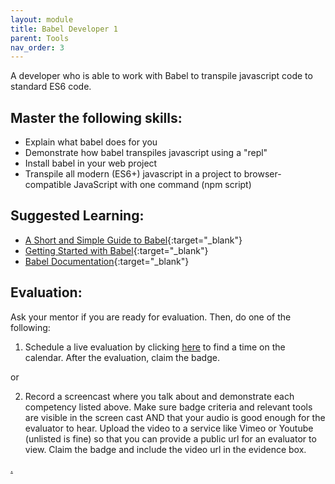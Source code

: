 ```yaml
---
layout: module
title: Babel Developer 1
parent: Tools
nav_order: 3
---
```

A developer who is able to work with Babel to transpile javascript code to standard ES6 code.

## Master the following skills:

* Explain what babel does for you
* Demonstrate how babel transpiles javascript using a "repl"
* Install babel in your web project
* Transpile all modern (ES6+) javascript in a project to browser-compatible JavaScript with one command (npm script)

## Suggested Learning:

* [A Short and Simple Guide to Babel](https://flaviocopes.com/babel/){:target="_blank"}
* [Getting Started with Babel](https://www.youtube.com/watch?v=ahh65GQz74g){:target="_blank"}
* [Babel Documentation](https://babeljs.io/){:target="_blank"}
## Evaluation:

Ask your mentor if you are ready for evaluation. Then, do one of the following:

1. Schedule a live evaluation by clicking [here](https://webdev.codex.academy/mastery-eval-3?badge=esBO-0HBSXeg9zTitu4ZDA) to find a time on the calendar. After the evaluation, claim the badge.

or

2. Record a screencast where you talk about and demonstrate each competency listed above. Make sure badge criteria and relevant tools are visible in the screen cast AND that your audio is good enough for the evaluator to hear. Upload the video to a service like Vimeo or Youtube (unlisted is fine) so that you can provide a public url for an evaluator to view. Claim the badge and include the video url in the evidence box.

[.](level-3)